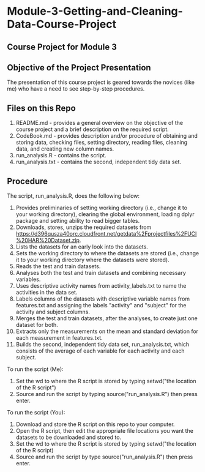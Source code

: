 # Module-3-Getting-and-Cleaning-Data-Course-Project
## Course Project for Module 3

## Objective of the Project Presentation
The presentation of this course project is geared towards the novices (like me) who have a need to see step-by-step procedures.

## Files on this Repo
1. README.md - provides a general overview on the objective of the course project and a brief description on the required script.
2. CodeBook.md - provides description and/or procedure of obtaining and storing data, checking files, setting directory, reading files, cleaning data, and creating new column names.
3. run_analysis.R - contains the script.
4. run_analysis.txt - contains the second, independent tidy data set.

## Procedure
The script, run_analysis.R, does the following below:

1. Provides preliminaries of setting working directory (i.e., change it to your working directory), clearing the global environment, loading dplyr package and setting ability to read bigger tables.
2. Downloads, stores, unzips the required datasets from https://d396qusza40orc.cloudfront.net/getdata%2Fprojectfiles%2FUCI%20HAR%20Dataset.zip.
3. Lists the datasets for an early look into the datasets.
4. Sets the working directory to where the datasets are stored (i.e., change it to your working directory where the datasets were stored).
5. Reads the test and train datasets.
6. Analyses both the test and train datasets and combining necessary variables.
7. Uses descriptive activity names from activity_labels.txt to name the activities in the data set.
8. Labels columns of the datasets with descriptive variable names from features.txt and assigning the labels "activity" and "subject" for the activity and subject columns.
9. Merges the test and train datasets, after the analyses, to create just one dataset for both.
10. Extracts only the measurements on the mean and standard deviation for each measurement in features.txt.
11. Builds the second, independent tidy data set, run_analysis.txt, which consists of the average of each variable for each activity and each subject.

To run the script (Me):

1. Set the wd to where the R script is stored by typing setwd("the location of the R script")
2. Source and run the script by typing source("run_analysis.R") then press enter.

To run the script (You):

1. Download and store the R script on this repo to your computer.
2. Open the R script, then edit the appropriate file locations you want the datasets to be downloaded and stored to.
3. Set the wd to where the R script is stored by typing setwd("the location of the R script)
4. Source and run the script by type source("run_analysis.R") then press enter.
